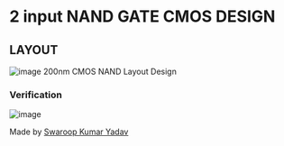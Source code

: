 # 2 input NAND GATE CMOS DESIGN
## LAYOUT
![image](https://github.com/user-attachments/assets/d17bbe55-522f-4009-85c9-bd81b7d27ec0)
200nm CMOS NAND Layout Design

### Verification
![image](https://github.com/user-attachments/assets/2af1f54b-2274-4610-9d5b-c935f8c717e3)

Made by [Swaroop Kumar Yadav](https://www.linkedin.com/in/swaroop2sky)
